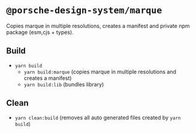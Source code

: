 # `@porsche-design-system/marque`

Copies marque in multiple resolutions, creates a manifest and private npm package (esm,cjs + types).

## Build

- `yarn build`
  - `yarn build:marque` (copies marque in multiple resolutions and creates a manifest)
  - `yarn build:lib` (bundles library)

## Clean

- `yarn clean:build` (removes all auto generated files created by `yarn build`)
